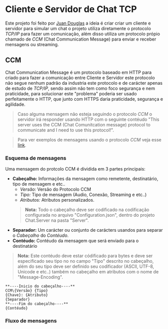 # Cliente e Servidor de Chat TCP
Este projeto foi feito por [Juan Douglas](https://github.com/JuanDouglas) a ideia é criar criar um cliente e servidor para simular um chat o projeto utiliza diretamente o protocolo _TCP/IP_ para fazer um comunicação, além disso utiliza um protocolo própio chamado de _CCM_ (Chat Communication Message) para enviar e receber mensagens ou streaming.


## CCM
Chat Communication Message é um protocolo baseado em HTTP para criado para fazer a comunicação entre Cliente e Servidor este protocolo não segue nenhum padrão da industria este protocolo e de carácter apenas de estudo de _TCP/IP_, sendo assim não tem como foco segurança e nem praticidade, para solucionar este "problema" poderia ser usado perfeitamente o HTTP, que junto com HTTPS daria praticidade, segurança e agilidade.
> Caso alguma mensagem não esteja seguindo o protocolo _CCM_ o servidor irá responder usando HTTP com o seguinte contéudo "This server uses the CCM (Chat Comunitcation message) protocol to communicate and I need to use this protocol!".

> Para ver exemplos de mensagens usando o protocolo _CCM_ veja esse [link](Examples.md).


### Esquema de mensagens
Uma mensagem do protcolo CCM é dividida em 3 partes principais: 
- **Cabeçalho:** Informações da mensagem como remetente, destinatário, tipo de mensagem e etc..
	- _Versão:_  Versão do Protocolo CCM
	- _Tipo:_ Tipo de mensagem (Audio, Conexão, Streaming e etc..)
	- _Atributos:_ Atributos personalizados.
	> **Nota:** Todo o cabeçalho deve ser codificado na codificação configurada no arquivo "Configuration.json", dentro do projeto Chat.Server na pasta "Server".
- **Separador:** Um carácter ou conjunto de carácters usandos para separar o _Cabeçalho_ do _Contéudo_.
- **Contéudo:** Contéudo da mensagem que será enviado para o destinatário
> **Nota:** Este contéudo deve estar códificado para bytes e deve ser especificado seu tipo no no campo "Tipo" descrito no cabeçalho, além do seu tipo deve ser definido seu codificador (ASCII, UTF-8, Unicode e etc..) também no cabeçalho em atributos com o nome de "Message-Encoding".

	**----Inicio do cabeçalho----**
	CCM\{Versão} {Tipo}
	{Chave}: {Atributo}
	{Separador}
	**----Fim do cabeçalho----**
	{Contéudo}
    
### Fluxo de mensagens 
    
